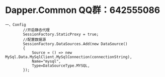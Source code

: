 # Dapper.Common QQ群：642555086

        
        
    一、Config
            //开启静态代理
            SessionFactory.StaticProxy = true;
            //配置数据源
            SessionFactory.DataSources.Add(new DataSource()
            {
                Source = () => new MySql.Data.MySqlClient.MySqlConnection(connectionString),
                Name="mysql",
                Type=DataSourceType.MYSQL,
            });
